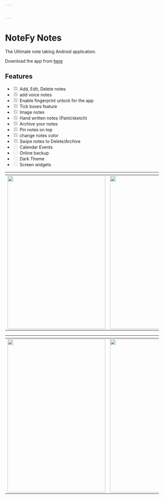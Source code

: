 ```yaml
---


---
```


<h1 id="notefy-notes">NoteFy Notes</h1>
<p>The Ultimate note taking Android application.</p>
<p>Download the app from <a href="https://drive.google.com/file/d/1qdu1CTbq7pIosuTek7peyt01V0UlsOHz/view?usp=sharing">here</a></p>
<h2 id="features">Features</h2>
<ul>
<li class="task-list-item"><input type="checkbox" class="task-list-item-checkbox" checked="true" disabled=""> Add, Edit, Delete notes</li>
<li class="task-list-item"><input type="checkbox" class="task-list-item-checkbox" checked="true" disabled=""> add voice notes</li>
<li class="task-list-item"><input type="checkbox" class="task-list-item-checkbox" checked="true" disabled=""> Enable fingerprint unlock for the app</li>
<li class="task-list-item"><input type="checkbox" class="task-list-item-checkbox" checked="true" disabled=""> Tick boxes feature</li>
<li class="task-list-item"><input type="checkbox" class="task-list-item-checkbox" checked="true" disabled=""> Image notes</li>
<li class="task-list-item"><input type="checkbox" class="task-list-item-checkbox" checked="true" disabled=""> Hand written notes (Paint/sketch)</li>
<li class="task-list-item"><input type="checkbox" class="task-list-item-checkbox" checked="true" disabled=""> Archive your notes</li>
<li class="task-list-item"><input type="checkbox" class="task-list-item-checkbox" checked="true" disabled=""> Pin notes on top</li>
<li class="task-list-item"><input type="checkbox" class="task-list-item-checkbox" checked="true" disabled=""> change notes color</li>
<li class="task-list-item"><input type="checkbox" class="task-list-item-checkbox" checked="true" disabled=""> Swipe notes to Delete/Archive</li>
<li class="task-list-item"><input type="checkbox" class="task-list-item-checkbox" disabled=""> Calendar Events</li>
<li class="task-list-item"><input type="checkbox" class="task-list-item-checkbox" disabled=""> Online backup</li>
<li class="task-list-item"><input type="checkbox" class="task-list-item-checkbox" disabled="">  Dark Theme</li>
<li class="task-list-item"><input type="checkbox" class="task-list-item-checkbox" disabled=""> Screen widgets</li>
</ul>

<table>
<thead>
<tr>
<th></th>
<th></th>
<th></th>
</tr>
</thead>
<tbody>
<tr>
<td><img src="https://user-images.githubusercontent.com/45118110/81301482-bbe40b00-9096-11ea-8791-a6f5d13c1ed0.png" width="320" height="500"></td>
<td><img src="https://user-images.githubusercontent.com/45118110/81301844-37de5300-9097-11ea-90c0-1a022044632e.png" width="320" height="500"></td>
<td><img src="https://user-images.githubusercontent.com/45118110/81301932-53e1f480-9097-11ea-93c2-d111286729b1.png" width="320" height="500"></td>
</tr>
</tbody>
</table>
<table>
<thead>
<tr>
<th></th>
<th></th>
<th></th>
</tr>
</thead>
<tbody>
<tr>
<td><img src="https://user-images.githubusercontent.com/45118110/81302177-a4f1e880-9097-11ea-9280-6d1d9367c9a2.png" width="320" height="500"></td>
<td><img src="https://user-images.githubusercontent.com/45118110/81302012-6bb97880-9097-11ea-831f-19265748dcc2.png" width="320" height="500"></td>
<td><img src="https://user-images.githubusercontent.com/45118110/81302293-ce127900-9097-11ea-9345-74feb4205460.png" width="320" height="500"></td>
</tr>
</tbody>
</table>
